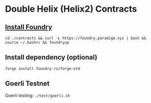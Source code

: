 # Double Helix (Helix2) Contracts

## [Install Foundry](https://getfoundry.sh/)

`cd ./contracts && curl -L https://foundry.paradigm.xyz | bash && source ~/.bashrc && foundryup`

## Install dependency (optional)

`forge install foundry-rs/forge-std`

## Goerli Testnet

Goerli testing: `./test/goerli.sh`
